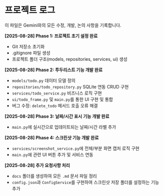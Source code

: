 # 프로젝트 로그

이 파일은 Gemini와의 모든 수정, 개발, 논의 사항을 기록합니다.

**[2025-08-28] Phase 1: 프로젝트 초기 설정 완료**
- Git 저장소 초기화
- .gitignore 파일 생성
- 프로젝트 폴더 구조(models, repositories, services, ui) 생성

**[2025-08-28] Phase 2: 투두리스트 기능 개발 완료**
- `models/todo.py` 데이터 모델 정의
- `repositories/todo_repository.py` SQLite 연동 CRUD 구현
- `services/todo_service.py` 비즈니스 로직 구현
- `ui/todo_frame.py` 및 `main.py`를 통한 UI 구현 및 통합
- 버그 수정: `delete_todo` 메서드 호출 오류 해결

**[2025-08-28] Phase 3: 날짜/시간 표시 기능 개발 완료**
- `main.py`에 실시간으로 업데이트되는 날짜/시간 라벨 추가

**[2025-08-28] Phase 4: 스크린샷 기능 개발 완료**
- `services/screenshot_service.py`에 전체/부분 화면 캡처 로직 구현
- `main.py`에 관련 UI 버튼 추가 및 서비스 연동

**[2025-08-28] 추가 요청사항 처리**
- `docs` 폴더를 생성하여 모든 `.md` 문서 파일 정리
- `config.json`과 `ConfigService`를 구현하여 스크린샷 저장 폴더를 설정하는 기능 추가
